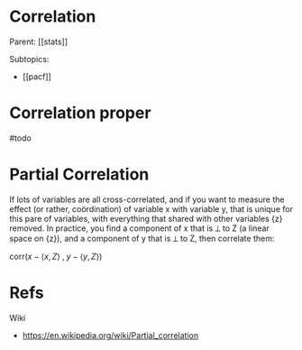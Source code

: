 # Correlation

Parent: [[stats]]

Subtopics:
* [[pacf]]

# Correlation proper

#todo

# Partial Correlation

If lots of variables are all cross-correlated, and if you want to measure the effect (or rather, coördination) of variable x with variable y, that is unique for this pare of variables, with everything that shared with other variables {z} removed. In practice, you find a component of x that is ⟂ to Z (a linear space on {z}), and a component of y that is ⟂ to Z, then correlate them:

$\text{corr}\left(x-⟨x, Z⟩ \; , \; y-⟨y, Z⟩\right)$

# Refs

Wiki
* https://en.wikipedia.org/wiki/Partial_correlation